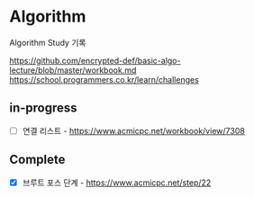 # Algorithm
Algorithm Study 기록

https://github.com/encrypted-def/basic-algo-lecture/blob/master/workbook.md
https://school.programmers.co.kr/learn/challenges


## in-progress
- [ ] 연결 리스트 - https://www.acmicpc.net/workbook/view/7308

## Complete
- [x] 브루트 포스 단계 - https://www.acmicpc.net/step/22
